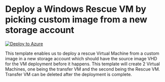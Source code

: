 # Deploy a Windows Rescue VM by picking custom image from a new storage account


[![Deploy to Azure](https://aka.ms/deploytoazurebutton)](https://portal.azure.com/#create/Microsoft.Template/uri/https%3A%2F%2Fraw.githubusercontent.com%2Fmehul-birari%2Fsample-arm-templates%2Fmaster%2Fwindows-rescue-vm-custom-image%2Fazuredeploy.json)  

This template enables us to deploy a rescue Virtual Machine from a custom image in a new storage account which should have the source image VHD for the VM deployment before it happens.
This template will create 2 Virtual Machines, one being the transfer VM and the second being the Rescue VM. Transfer VM can be deleted after the deployment is complete. 

